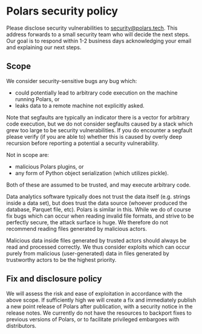 # Polars security policy

Please disclose security vulnerabilities to security@polars.tech. This address forwards to a small
security team who will decide the next steps. Our goal is to respond within 1-2 business days
acknowledging your email and explaining our next steps.

## Scope

We consider security-sensitive bugs any bug which:

- could potentially lead to arbitrary code execution on the machine running Polars, or
- leaks data to a remote machine not explicitly asked.

Note that segfaults are typically an indicator there is a vector for arbitrary code execution, but
we do not consider segfaults caused by a stack which grew too large to be security vulnerabilities.
If you do encounter a segfault please verify (if you are able to) whether this is caused by overly
deep recursion before reporting a potential a security vulnerability.

Not in scope are:

- malicious Polars plugins, or
- any form of Python object serialization (which utilizes pickle).

Both of these are assumed to be trusted, and may execute arbitrary code.

Data analytics software typically does not trust the data itself (e.g. strings inside a data set),
but does trust the data source (whoever produced the database, Parquet file, etc). Polars is similar
in this. While we do of course fix bugs which can occur when reading invalid file formats, and
strive to be perfectly secure, the attack surface is huge. We therefore do not recommend reading
files generated by malicious actors.

Malicious data inside files generated by trusted actors should always be read and processed
correctly. We thus consider exploits which can occur purely from malicious (user-generated) data in
files generated by trustworthy actors to be the highest priority.

## Fix and disclosure policy

We will assess the risk and ease of exploitation in accordance with the above scope. If sufficiently
high we will create a fix and immediately publish a new point release of Polars after publication,
with a security notice in the release notes. We currently do not have the resources to backport
fixes to previous versions of Polars, or to facilitate privileged embargoes with distributors.
